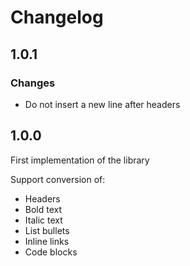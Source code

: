 # Changelog

## 1.0.1

### Changes
- Do not insert a new line after headers

## 1.0.0

First implementation of the library

Support conversion of:
- Headers
- Bold text
- Italic text
- List bullets
- Inline links
- Code blocks
